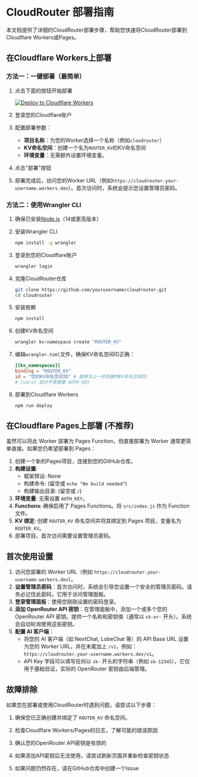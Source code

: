 # CloudRouter 部署指南

本文档提供了详细的CloudRouter部署步骤，帮助您快速将CloudRouter部署到Cloudflare Workers或Pages。

## 在Cloudflare Workers上部署

### 方法一：一键部署（最简单）

1. 点击下面的按钮开始部署
   
   [![Deploy to Cloudflare Workers](https://deploy.workers.cloudflare.com/button)](https://deploy.workers.cloudflare.com/?url=https://github.com/yourusername/cloudrouter)

2. 登录您的Cloudflare账户

3. 配置部署参数：
   - **项目名称**：为您的Worker选择一个名称（例如`cloudrouter`）
   - **KV命名空间**：创建一个名为`ROUTER_KV`的KV命名空间
   - **环境变量**：无需额外设置环境变量。

4. 点击"部署"按钮

5. 部署完成后，访问您的Worker URL（例如`https://cloudrouter.your-username.workers.dev`）。首次访问时，系统会提示您设置管理员密码。

### 方法二：使用Wrangler CLI

1. 确保已安装[Node.js](https://nodejs.org/)（14或更高版本）

2. 安装Wrangler CLI
   ```bash
   npm install -g wrangler
   ```

3. 登录到您的Cloudflare账户
   ```bash
   wrangler login
   ```

4. 克隆CloudRouter仓库
   ```bash
   git clone https://github.com/yourusername/cloudrouter.git
   cd cloudrouter
   ```

5. 安装依赖
   ```bash
   npm install
   ```

6. 创建KV命名空间
   ```bash
   wrangler kv:namespace create "ROUTER_KV"
   ```

7. 编辑`wrangler.toml`文件，确保KV命名空间ID正确：
   ```toml
   [[kv_namespaces]]
   binding = "ROUTER_KV"
   id = "您的KV命名空间ID" # 替换为上一步创建的KV命名空间ID
   # [vars] 部分不再需要 AUTH_KEY
   ```

8. 部署到Cloudflare Workers
   ```bash
   npm run deploy
   ```

## 在Cloudflare Pages上部署 (不推荐)

虽然可以将此 Worker 部署为 Pages Function，但直接部署为 Worker 通常更简单直接。如果您仍希望部署到 Pages：

1. 创建一个新的Pages项目，连接到您的GitHub仓库。
2. **构建设置**:
   - 框架预设: None
   - 构建命令: (留空或 `echo "No build needed"`)
   - 构建输出目录: (留空或 `/`)
3. **环境变量**: 无需设置 `AUTH_KEY`。
4. **Functions**: 确保启用了 Pages Functions。将 `src/index.js` 作为 Function 文件。
5. **KV 绑定**: 创建 `ROUTER_KV` 命名空间并将其绑定到 Pages 项目，变量名为 `ROUTER_KV`。
6. 部署项目。首次访问需要设置管理员密码。

## 首次使用设置

1. 访问您部署的 Worker URL（例如 `https://cloudrouter.your-username.workers.dev`）。
2. **设置管理员密码**：首次访问时，系统会引导您设置一个安全的管理员密码。请务必记住此密码，它用于访问管理面板。
3. **登录管理面板**：使用您刚刚设置的密码登录。
4. **添加 OpenRouter API 密钥**：在管理面板中，添加一个或多个您的 OpenRouter API 密钥。提供一个名称和密钥值（通常以 `sk-or-` 开头）。系统会自动轮询使用这些密钥。
5. **配置 AI 客户端**：
   - 将您的 AI 客户端（如 NextChat, LobeChat 等）的 API Base URL 设置为您的 Worker URL，并在末尾加上 `/v1`，例如：`https://cloudrouter.your-username.workers.dev/v1`。
   - API Key 字段可以填写任何以 `sk-` 开头的字符串（例如 `sk-12345`），它仅用于基础验证，实际的 OpenRouter 密钥由后端管理。

## 故障排除

如果您在部署或使用CloudRouter时遇到问题，请尝试以下步骤：

1. 确保您已正确创建并绑定了 `ROUTER_KV` 命名空间。

2. 检查Cloudflare Workers/Pages的日志，了解可能的错误原因

3. 确认您的OpenRouter API密钥是有效的

4. 如果添加API密钥后无法使用，请尝试刷新页面并重新检查密钥状态

5. 如果问题仍然存在，请在GitHub仓库中创建一个Issue
